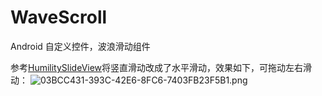 # WaveScroll
Android 自定义控件，波浪滑动组件

参考[HumilitySlideView](https://github.com/GIOPPL/HumilitySlideView)将竖直滑动改成了水平滑动，效果如下，可拖动左右滑动：
![03BCC431-393C-42E6-8FC6-7403FB23F5B1.png](https://i.loli.net/2020/11/24/YxwbaQ9ze8WimjO.jpg)
